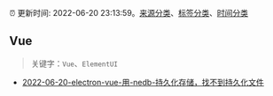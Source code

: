 :alarm_clock: 更新时间: 2022-06-20 23:13:59。[来源分类](../README.md)、[标签分类](../TAGS.md)、[时间分类](../TIMELINE.md)

## Vue


> 关键字：`Vue`、`ElementUI`



- [2022-06-20-electron-vue-用-nedb-持久化存储，找不到持久化文件](https://www.v2ex.com/t/860989) 